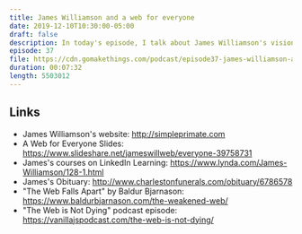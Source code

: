 ```yaml
---
title: James Williamson and a web for everyone
date: 2019-12-10T10:30:00-05:00
draft: false
description: In today's episode, I talk about James Williamson's vision for the future of the web, and how close to it (or far away from it) we've come in the last five years.
episode: 37
file: https://cdn.gomakethings.com/podcast/episode37-james-williamson-and-a-web-for-everyone.mp3
duration: 00:07:32
length: 5503012
---
```


## Links

- James Williamson's website: http://simpleprimate.com
- A Web for Everyone Slides: https://www.slideshare.net/jameswillweb/everyone-39758731
- James's courses on LinkedIn Learning: https://www.lynda.com/James-Williamson/128-1.html
- James's Obituary: http://www.charlestonfunerals.com/obituary/6786578
- "The Web Falls Apart" by Baldur Bjarnason: https://www.baldurbjarnason.com/the-weakened-web/
- "The Web is Not Dying" podcast episode: https://vanillajspodcast.com/the-web-is-not-dying/